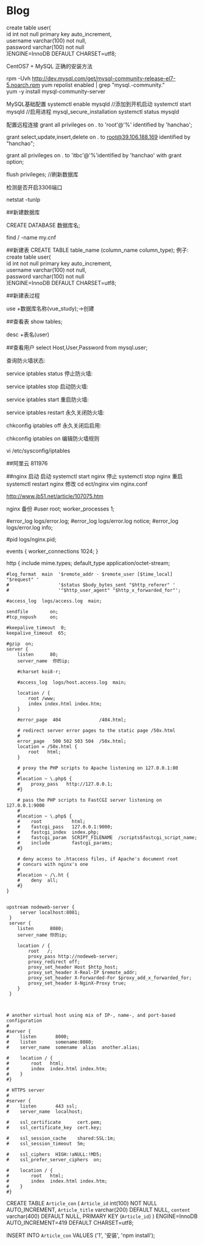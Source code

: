 # Blog

create table user(  
	id int not null primary key auto_increment,  
	username varchar(100) not null,  
	password varchar(100) not null   
)ENGINE=InnoDB DEFAULT CHARSET=utf8;

CentOS7 + MySQL
正确的安装方法

rpm -Uvh http://dev.mysql.com/get/mysql-community-release-el7-5.noarch.rpm
yum repolist enabled | grep "mysql.-community."  
yum -y install mysql-community-server


MySQL基础配置
systemctl enable mysqld //添加到开机启动
systemctl start mysqld //启用进程
mysql_secure_installation
systemctl status mysqld



配置远程连接
grant all privileges on *.* to 'root'@'%' identified by 'hanchao';



grant select,update,insert,delete on *.* to root@39.106.188.169 identified by "hanchao";

grant all privileges on *.* to 'itbc'@'%'identified by 'hanchao' with grant option;

flush privileges; //刷新数据库

检测是否开启3306端口

netstat -tunlp

##新建数据库

CREATE DATABASE 数据库名;

find / -name my.cnf

##新建表
CREATE TABLE table_name (column_name column_type);
例子:
create table user(  
	id int not null primary key auto_increment,  
	username varchar(100) not null,  
	password varchar(100) not null   
)ENGINE=InnoDB DEFAULT CHARSET=utf8;

##新建表过程

use +数据库名称(vue_study);->创建

##查看表
show tables;

desc +表名(user)

##查看用户
select Host,User,Password from mysql.user;

查询防火墙状态:

service iptables status
停止防火墙:

service iptables stop
启动防火墙:

service iptables start
重启防火墙:

service iptables restart
永久关闭防火墙:

chkconfig iptables off
永久关闭后启用:

chkconfig iptables on
编辑防火墙规则

vi /etc/sysconfig/iptables

##阿里云
811976

##nginx 启动
启动
systemctl start nginx
停止
systemctl stop nginx
重启
systemctl restart nginx
修改
cd ect/nginx
vim nginx.conf


http://www.jb51.net/article/107075.htm




nginx 备份
#user root;
worker_processes  1;

#error_log  logs/error.log;
#error_log  logs/error.log  notice;
#error_log  logs/error.log  info;

#pid        logs/nginx.pid;


events {
    worker_connections  1024;
}

http {
    include       mime.types;
    default_type  application/octet-stream;

    #log_format  main  '$remote_addr - $remote_user [$time_local] "$request" '
    #                  '$status $body_bytes_sent "$http_referer" '
    #                  '"$http_user_agent" "$http_x_forwarded_for"';

    #access_log  logs/access.log  main;

    sendfile        on;
    #tcp_nopush     on;

    #keepalive_timeout  0;
    keepalive_timeout  65;

    #gzip  on;
	server {
        listen      80;
        server_name  你的ip;

        #charset koi8-r;

        #access_log  logs/host.access.log  main;

        location / {
            root /www;
            index index.html index.htm;
        }

        #error_page  404              /404.html;

        # redirect server error pages to the static page /50x.html
        #
        error_page   500 502 503 504  /50x.html;
        location = /50x.html {
            root   html;
        }
        
		# proxy the PHP scripts to Apache listening on 127.0.0.1:80
        #
        #location ~ \.php$ {
        #    proxy_pass   http://127.0.0.1;
        #}

        # pass the PHP scripts to FastCGI server listening on 127.0.0.1:9000
        #
        #location ~ \.php$ {
        #    root           html;
        #    fastcgi_pass   127.0.0.1:9000;
        #    fastcgi_index  index.php;
        #    fastcgi_param  SCRIPT_FILENAME  /scripts$fastcgi_script_name;
        #    include        fastcgi_params;
        #}

        # deny access to .htaccess files, if Apache's document root
        # concurs with nginx's one
        #
        #location ~ /\.ht {
        #    deny  all;
        #}
    }


	upstream nodeweb-server {
         server localhost:8081;
     }
     server {
        listen      8080;
        server_name 你的ip;

        location / {
            root   /;
            proxy_pass http://nodeweb-server;
            proxy_redirect off;
            proxy_set_header Host $http_host;
            proxy_set_header X-Real-IP $remote_addr;
            proxy_set_header X-Forwarded-For $proxy_add_x_forwarded_for;
            proxy_set_header X-NginX-Proxy true;
        }
     }

	
	
    # another virtual host using mix of IP-, name-, and port-based configuration
    #
    #server {
    #    listen       8000;
    #    listen       somename:8080;
    #    server_name  somename  alias  another.alias;

    #    location / {
    #        root   html;
    #        index  index.html index.htm;
    #    }
    #}

	# HTTPS server
    #
    #server {
    #    listen       443 ssl;
    #    server_name  localhost;

    #    ssl_certificate      cert.pem;
    #    ssl_certificate_key  cert.key;

    #    ssl_session_cache    shared:SSL:1m;
    #    ssl_session_timeout  5m;

    #    ssl_ciphers  HIGH:!aNULL:!MD5;
    #    ssl_prefer_server_ciphers  on;

    #    location / {
    #        root   html;
    #        index  index.html index.htm;
    #    }
    #}














CREATE TABLE `Article_con` (
  `Article_id` int(100) NOT NULL AUTO_INCREMENT,
  `Article_title` varchar(200) DEFAULT NULL,
  `content` varchar(400) DEFAULT NULL,
  PRIMARY KEY (`Article_id`)
) ENGINE=InnoDB AUTO_INCREMENT=419 DEFAULT CHARSET=utf8;


INSERT INTO `Article_con` VALUES ('1', '安装', 'npm install');
